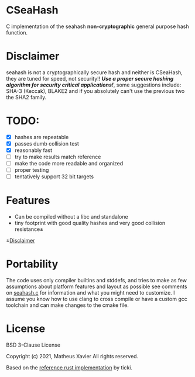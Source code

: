 # CSeaHash
C implementation of the seahash **non-cryptographic** general purpose hash function.

# Disclaimer
seahash is not a cryptographically secure hash and neither is CSeaHash, they are tuned for
speed, not security!! __*Use a proper secure hashing algorithm for security
critical applications!*__, some suggestions include: SHA-3 (Keccak), BLAKE2
and if you absolutely can't use the previous two the SHA2 family.

# TODO:
- [x] hashes are repeatable
- [x] passes dumb collision test
- [x] reasonably fast
- [ ] try to make results match reference
- [ ] make the code more readable and organized
- [ ] proper testing
- [ ] tentatively support 32 bit targets

# Features
* Can be compiled without a libc and standalone
* tiny footprint with good quality hashes and very good collision resistance±

±[Disclaimer](#Disclaimer)

# Portability
The code uses only compiler builtins and stddefs, and tries to
make as few assumptions about platform features and layout 
as possible see comments on [seahash.c](./src/seahash.c) 
for information and what you might need to customize.
I assume you know how to use clang to cross compile or
have a custom gcc toolchain and can make changes to the
cmake file.

# License
BSD 3-Clause License

Copyright (c) 2021, Matheus Xavier
All rights reserved.

Based on the [reference rust implementation](https://github.com/redox-os/tfs/blob/master/seahash/src/reference.rs)
by ticki.